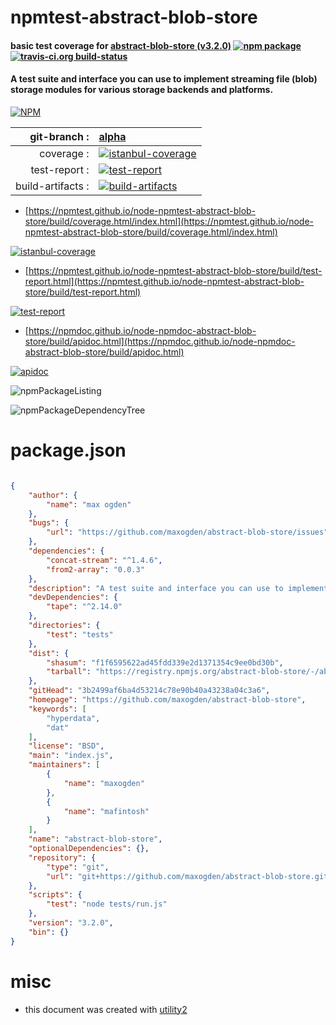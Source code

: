 # npmtest-abstract-blob-store

#### basic test coverage for  [abstract-blob-store (v3.2.0)](https://github.com/maxogden/abstract-blob-store)  [![npm package](https://img.shields.io/npm/v/npmtest-abstract-blob-store.svg?style=flat-square)](https://www.npmjs.org/package/npmtest-abstract-blob-store) [![travis-ci.org build-status](https://api.travis-ci.org/npmtest/node-npmtest-abstract-blob-store.svg)](https://travis-ci.org/npmtest/node-npmtest-abstract-blob-store)

#### A test suite and interface you can use to implement streaming file (blob) storage modules for various storage backends and platforms.

[![NPM](https://nodei.co/npm/abstract-blob-store.png?downloads=true&downloadRank=true&stars=true)](https://www.npmjs.com/package/abstract-blob-store)

| git-branch : | [alpha](https://github.com/npmtest/node-npmtest-abstract-blob-store/tree/alpha)|
|--:|:--|
| coverage : | [![istanbul-coverage](https://npmtest.github.io/node-npmtest-abstract-blob-store/build/coverage.badge.svg)](https://npmtest.github.io/node-npmtest-abstract-blob-store/build/coverage.html/index.html)|
| test-report : | [![test-report](https://npmtest.github.io/node-npmtest-abstract-blob-store/build/test-report.badge.svg)](https://npmtest.github.io/node-npmtest-abstract-blob-store/build/test-report.html)|
| build-artifacts : | [![build-artifacts](https://npmtest.github.io/node-npmtest-abstract-blob-store/glyphicons_144_folder_open.png)](https://github.com/npmtest/node-npmtest-abstract-blob-store/tree/gh-pages/build)|

- [https://npmtest.github.io/node-npmtest-abstract-blob-store/build/coverage.html/index.html](https://npmtest.github.io/node-npmtest-abstract-blob-store/build/coverage.html/index.html)

[![istanbul-coverage](https://npmtest.github.io/node-npmtest-abstract-blob-store/build/screenCapture.buildCi.browser.%252Ftmp%252Fbuild%252Fcoverage.lib.html.png)](https://npmtest.github.io/node-npmtest-abstract-blob-store/build/coverage.html/index.html)

- [https://npmtest.github.io/node-npmtest-abstract-blob-store/build/test-report.html](https://npmtest.github.io/node-npmtest-abstract-blob-store/build/test-report.html)

[![test-report](https://npmtest.github.io/node-npmtest-abstract-blob-store/build/screenCapture.buildCi.browser.%252Ftmp%252Fbuild%252Ftest-report.html.png)](https://npmtest.github.io/node-npmtest-abstract-blob-store/build/test-report.html)

- [https://npmdoc.github.io/node-npmdoc-abstract-blob-store/build/apidoc.html](https://npmdoc.github.io/node-npmdoc-abstract-blob-store/build/apidoc.html)

[![apidoc](https://npmdoc.github.io/node-npmdoc-abstract-blob-store/build/screenCapture.buildCi.browser.%252Ftmp%252Fbuild%252Fapidoc.html.png)](https://npmdoc.github.io/node-npmdoc-abstract-blob-store/build/apidoc.html)

![npmPackageListing](https://npmtest.github.io/node-npmtest-abstract-blob-store/build/screenCapture.npmPackageListing.svg)

![npmPackageDependencyTree](https://npmtest.github.io/node-npmtest-abstract-blob-store/build/screenCapture.npmPackageDependencyTree.svg)



# package.json

```json

{
    "author": {
        "name": "max ogden"
    },
    "bugs": {
        "url": "https://github.com/maxogden/abstract-blob-store/issues"
    },
    "dependencies": {
        "concat-stream": "^1.4.6",
        "from2-array": "0.0.3"
    },
    "description": "A test suite and interface you can use to implement streaming file (blob) storage modules for various storage backends and platforms.",
    "devDependencies": {
        "tape": "^2.14.0"
    },
    "directories": {
        "test": "tests"
    },
    "dist": {
        "shasum": "f1f6595622ad45fdd339e2d1371354c9ee0bd30b",
        "tarball": "https://registry.npmjs.org/abstract-blob-store/-/abstract-blob-store-3.2.0.tgz"
    },
    "gitHead": "3b2499af6ba4d53214c78e90b40a43238a04c3a6",
    "homepage": "https://github.com/maxogden/abstract-blob-store",
    "keywords": [
        "hyperdata",
        "dat"
    ],
    "license": "BSD",
    "main": "index.js",
    "maintainers": [
        {
            "name": "maxogden"
        },
        {
            "name": "mafintosh"
        }
    ],
    "name": "abstract-blob-store",
    "optionalDependencies": {},
    "repository": {
        "type": "git",
        "url": "git+https://github.com/maxogden/abstract-blob-store.git"
    },
    "scripts": {
        "test": "node tests/run.js"
    },
    "version": "3.2.0",
    "bin": {}
}
```



# misc
- this document was created with [utility2](https://github.com/kaizhu256/node-utility2)
